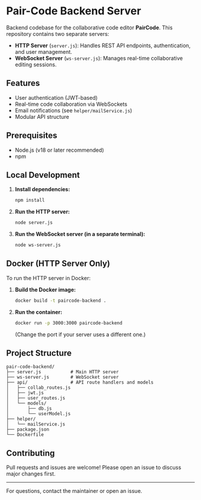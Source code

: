 # Pair-Code Backend Server

Backend codebase for the collaborative code editor **PairCode**. This repository contains two separate servers:

- **HTTP Server** (`server.js`): Handles REST API endpoints, authentication, and user management.
- **WebSocket Server** (`ws-server.js`): Manages real-time collaborative editing sessions.

## Features

- User authentication (JWT-based)
- Real-time code collaboration via WebSockets
- Email notifications (see `helper/mailService.js`)
- Modular API structure

## Prerequisites

- Node.js (v18 or later recommended)
- npm

## Local Development

1. **Install dependencies:**

   ```bash
   npm install
   ```

2. **Run the HTTP server:**

   ```bash
   node server.js
   ```

3. **Run the WebSocket server (in a separate terminal):**
   ```bash
   node ws-server.js
   ```

## Docker (HTTP Server Only)

To run the HTTP server in Docker:

1. **Build the Docker image:**

   ```bash
   docker build -t paircode-backend .
   ```

2. **Run the container:**
   ```bash
   docker run -p 3000:3000 paircode-backend
   ```
   (Change the port if your server uses a different one.)

## Project Structure

```
pair-code-backend/
├── server.js           # Main HTTP server
├── ws-server.js        # WebSocket server
├── api/                # API route handlers and models
│   ├── collab_routes.js
│   ├── jwt.js
│   ├── user_routes.js
│   └── models/
│       ├── db.js
│       └── userModel.js
├── helper/
│   └── mailService.js
├── package.json
└── Dockerfile
```

## Contributing

Pull requests and issues are welcome! Please open an issue to discuss major changes first.

---

For questions, contact the maintainer or open an issue.
